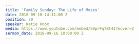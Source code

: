 ```yaml
---
title: 'Family Sunday: The Life of Moses'
date: 2018-09-18 14:11:00 Z
position: 70
speaker: Katie Knox
media: https://www.youtube.com/embed/50prFqfBt4I?ecver=2
sermon_date: 2018-09-16 10:00:00 Z
---
```


